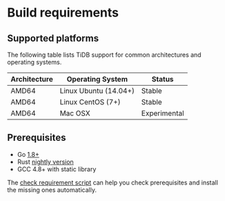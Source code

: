 # Build requirements

## Supported platforms

The following table lists TiDB support for common architectures and operating systems. 

|Architecture|Operating System|Status|
|------------|----------------|------|
|AMD64|Linux Ubuntu (14.04+)|Stable|
|AMD64|Linux CentOS (7+)|Stable|
|AMD64|Mac OSX|Experimental|

## Prerequisites

+ Go [1.8+](https://golang.org/doc/install)
+ Rust [nightly version](https://www.rust-lang.org/downloads.html)
+ GCC 4.8+ with static library

The [check requirement script](../scripts/check_requirement.sh) can help you check prerequisites and 
install the missing ones automatically.

